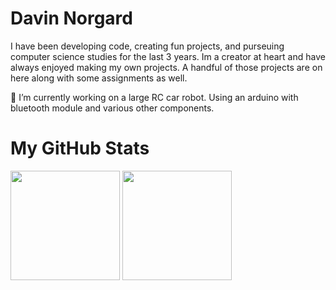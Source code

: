 <!--
**DavinCNorgard/DavinCNorgard** is a ✨ _special_ ✨ repository because its `README.md` (this file) appears on your GitHub profile.

Here are some ideas to get you started:

- 🔭 I’m currently working on ...
- 🌱 I’m currently learning ...
- 👯 I’m looking to collaborate on ...
- 🤔 I’m looking for help with ...
- 💬 Ask me about ...
- 📫 How to reach me: ...
- 😄 Pronouns: ...
- ⚡ Fun fact: ...
-->

# Davin Norgard

I have been developing code, creating fun projects, and purseuing computer science studies for the last 3 years. Im a creator at heart and have always enjoyed making my own projects. A handful of those projects are on here along with some assignments as well.

🔭 I’m currently working on a large RC car robot. Using an arduino with bluetooth module and various other components. 

# My GitHub Stats
<p align="left">
   <img align="center" height="175" src="https://github-readme-stats.vercel.app/api?username=DavinCNorgard&theme=github_dark&show_icons=true&include_all_commits=true&count_private=true" />

  <img align="center" height="175" src="https://github-readme-stats.vercel.app/api/top-langs/?username=DavinCNorgard&layout=compact&theme=github_dark" />
</p>



